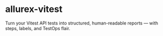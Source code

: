 # allurex-vitest
Turn your Vitest API tests into structured, human-readable reports — with steps, labels, and TestOps flair.
